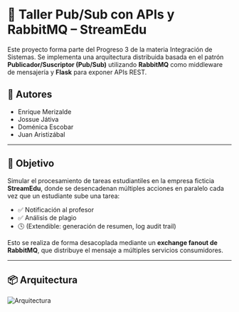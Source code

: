 # 📨 Taller Pub/Sub con APIs y RabbitMQ – StreamEdu

Este proyecto forma parte del Progreso 3 de la materia Integración de Sistemas. Se implementa una arquitectura distribuida basada en el patrón **Publicador/Suscriptor (Pub/Sub)** utilizando **RabbitMQ** como middleware de mensajería y **Flask** para exponer APIs REST.

## 👥 Autores
- Enrique Merizalde
- Jossue Játiva
- Doménica Escobar
- Juan Aristizábal

---

## 🎯 Objetivo

Simular el procesamiento de tareas estudiantiles en la empresa ficticia **StreamEdu**, donde se desencadenan múltiples acciones en paralelo cada vez que un estudiante sube una tarea:

- ✅ Notificación al profesor
- ✅ Análisis de plagio
- 🕓 (Extendible: generación de resumen, log audit trail)

Esto se realiza de forma desacoplada mediante un **exchange fanout de RabbitMQ**, que distribuye el mensaje a múltiples servicios consumidores.

---

## 📦 Arquitectura
![Arquitectura](https://ibb.co/Tx84PZnk)


